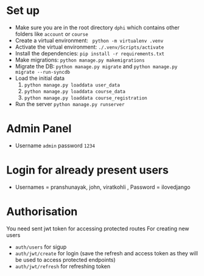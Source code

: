 # Set up
* Make sure you are in the root directory `dphi` which contains other folders like `account` or `course`
* Create a virtual environment: ` python -m virtualenv .venv`
* Activate the virtual environment: `./.venv/Scripts/activate`
* Install the dependencies: `pip install -r requirements.txt`
* Make migrations: `python manage.py makemigrations`
* Migrate the DB: `python manage.py migrate` and `python manage.py migrate --run-syncdb`
* Load the initial data
    1. `python manage.py loaddata user_data`
    2. `python manage.py loaddata course_data`
    3. `python manage.py loaddata course_registration`
* Run the server `python manage.py runserver`

# Admin Panel
* Username `admin` password `1234`

# Login for already present users
* Usernames = pranshunayak, john, viratkohli , Password = ilovedjango

# Authorisation
You need sent jwt token for accessing protected routes
For creating new users
* `auth/users` for sigup
* `auth/jwt/create` for login (save the refresh and access token as they will be used to access protected endpoints)
* `auth/jwt/refresh` for refreshing token
